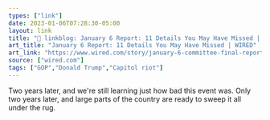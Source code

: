 ```yaml
---
types: ["link"]
date: 2023-01-06T07:28:30-05:00
layout: link
title: "🔗 linkblog: January 6 Report: 11 Details You May Have Missed | WIRED'"
art_title: "January 6 Report: 11 Details You May Have Missed | WIRED"
art_link: "https://www.wired.com/story/january-6-committee-final-report-key-takeaways/"
source: ["wired.com"]
tags: ["GOP","Donald Trump","Capitol riot"]
---
```

Two years later, and we're still learning just how bad this event was. Only two years later, and large parts of the country are ready to sweep it all under the rug.  
 
